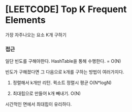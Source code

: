 # [LEETCODE] Top K Frequent Elements

가장 자주나오는 요소 K개 구하기

### 접근

일단 빈도를 구해야한다. HashTable을 통해 수행한다. = O(N)

빈도가 구해졌다면 그 다음으로 k개를 구하는 방법이 여러가지다.

1. 정렬해서 k개만 리턴. 퀵소트 정렬시 평균 O(N\*logN)

2. 최대힙으로 만들어 k개 빼내기. O(N)

시간적인 면에서 최대힙이 유리하다.
